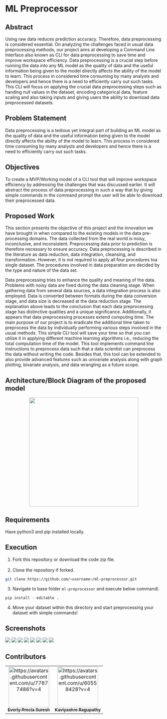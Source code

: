 # ML Preprocessor

## Abstract
Using raw data reduces prediction accuracy. Therefore, data preprocessing is considered essential. On analyzing the challenges faced in usual data preprocessing methods, our project aims at developing a Command Line Interface also known as CLI for data preprocessing to save time and improve workspace efficiency. Data preprocessing is a crucial step before running the data into any ML model as the quality of data and the useful information being given to the model directly affects the ability of the model to learn. This process in considered time consuming by many analysts and developers and hence there is a need to efficiently carry out such tasks. This CLI will focus on applying the crucial data preprocessing steps such as handing null values in the dataset, encoding categorical data, feature scaling and also taking inputs and giving users the ability to download data preprocessed datasets.

## Problem Statement
Data preprocessing is a tedious yet integral part of building an ML model as the quality of data and the useful information being given to the model directly affects the ability of the model to learn. This process in considered time consuming by many analysts and developers and hence there is a need to efficiently carry out such tasks. 

## Objectives
To create a MVP/Working model of a CLI tool that will improve workspace efficiency by addressing the challenges that was discussed earlier. It will abstract the process of data preprocessing in such a way that by giving simple commands in the command prompt the user will be able to download their preprocessed data.

## Proposed Work
This section presents the objective of this project and the innovation we have brought in when compared to the existing models in the data pre-processing domains. The data collected from the real world is noisy, inconclusive, and inconsistent. Preprocessing data prior to prediction is therefore necessary to ensure accuracy. Data preprocessing is described in the literature as data reduction, data integration, cleansing, and transformation. However, it is not required to apply all four procedures toa single dataset. The procedures involved in data preparation are decided by the type and nature of the data set.

Data preprocessing tries to enhance the quality and meaning of the data. Problems with noisy data are fixed during the data cleaning stage. 
When gathering data from several data sources, a data integration process is also employed. Data is converted between formats during the data conversion stage,
and data size is decreased at the data reduction stage. The explanation above leads to the conclusion that each data preprocessing stage has distinctive 
qualities and a unique significance. Additionally, it appears that data preprocessing processes extend computing time. The main purpose of our project is 
to eradicate the additional time taken to preprocess the data by individually performing various steps involved in the usual methods.
This simple CLI tool will save your time so that you can utilize it in applying different machine learning algorithms i.e., 
reducing the total computation time of the model. This tool implements command line instructions to preprocess data such that a 
data scientist can preprocess the data without writing the code. Besides that, this tool can be extended to also provide advanced features such
as univariate analysis along with graph plotting, bivariate analysis, and data wrangling as a future scope.


## Architecture/Block Diagram of the proposed model
<p align="center">
<img src="https://user-images.githubusercontent.com/77877486/199954041-1881fbc9-dea7-4f0c-8487-44826ba18958.png" width=350px/>
</p>

## Requirements

Have python3 and pip installed locally. 

## Execution

1. Fork this repository or download the code zip file.<br><br>
2. Clone the repository if forked.
```bash
git clone https://github.com/<username>/ml-preprocessor.git
```
3. Navigate to base folder `ml-preprocessor` and execute below command\

```python
pip install --editable .
```
4. Move your dataset within this directory and start preprocessing your dataset with simple commands!

## Screenshots

![](https://user-images.githubusercontent.com/77877486/199954854-04c08b93-9ca9-4000-9f59-a632b5940624.png)
![](https://user-images.githubusercontent.com/77877486/199955026-a9e125b5-cf6b-407c-9d87-4e245e2cc469.png)
![](https://user-images.githubusercontent.com/77877486/199955054-76afcbe0-9ec8-4310-8522-6cc2696fdb2e.png)
![](https://user-images.githubusercontent.com/77877486/199955083-9ed416a9-0856-4f67-b1c9-114ea03c6990.png)
![](https://user-images.githubusercontent.com/77877486/199955156-5900ded4-44fd-4c28-934b-c96b66645cb2.png)
![](https://user-images.githubusercontent.com/77877486/199955194-7b9940ce-34b3-4399-af8a-4e09239200c1.png)
![](https://user-images.githubusercontent.com/77877486/199955269-6ad5b373-458f-4a2a-9b0b-25590dffae46.png)
![](https://user-images.githubusercontent.com/77877486/199954688-834cea76-d211-4b8b-ab92-90935c60ac9f.png)

## Contributors
<div align="center">
<table>
  <tbody><tr>
     <td align="center"><a href="https://github.com/everly-gif"><img alt="https://avatars.githubusercontent.com/u/77877486?v=4" src="https://avatars.githubusercontent.com/u/77877486?v=4" width="130px;"><br><sub><b>Everly Precia Suresh</b></sub></a><br></td>
    <td align="center"><a href="https://github.com/RPK2103"><img alt="https://avatars.githubusercontent.com/u/60558428?v=4" src="https://avatars.githubusercontent.com/u/60558428?v=4" width="130px;"><br><sub><b>Kaviyashre Ragupathy</b></sub></a><br></td>
  </tr>
  
</tbody></table>
</div>
